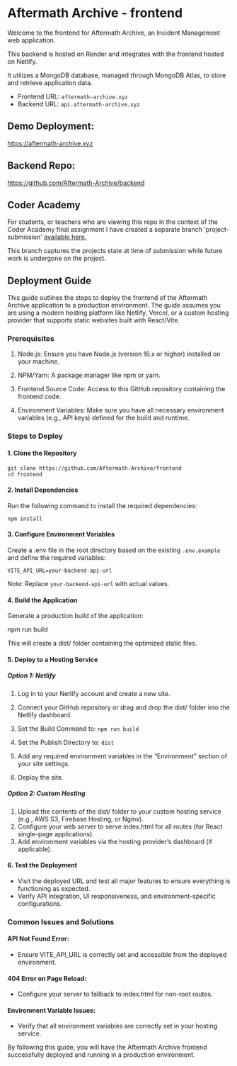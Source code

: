 # Aftermath Archive - frontend

Welcome to the frontend for Aftermath Archive, an Incident Management web application.

This backend is hosted on Render and integrates with the frontend hosted on Netlify.

It utilizes a MongoDB database, managed through MongoDB Atlas, to store and retrieve application data.

- Frontend URL: `aftermath-archive.xyz`
- Backend URL: `api.aftermath-archive.xyz`

## Demo Deployment:

https://aftermath-archive.xyz

## Backend Repo:

https://github.com/Aftermath-Archive/backend

## Coder Academy

For students, or teachers who are viewing this repo in the context of the Coder Academy final assignment I have created a separate branch 'project-submission' [available here.](https://github.com/Aftermath-Archive/frontend/tree/project-submission)

This branch captures the projects state at time of submission while future work is undergone on the project.

## Deployment Guide

This guide outlines the steps to deploy the frontend of the Aftermath Archive application to a production environment. The guide assumes you are using a modern hosting platform like Netlify, Vercel, or a custom hosting provider that supports static websites built with React/Vite.

### Prerequisites

1. Node.js: Ensure you have Node.js (version 16.x or higher) installed on your machine.

2. NPM/Yarn: A package manager like npm or yarn.

3. Frontend Source Code: Access to this GitHub repository containing the frontend code.

4. Environment Variables: Make sure you have all necessary environment variables (e.g., API keys) defined for the build and runtime.

### Steps to Deploy

#### 1. Clone the Repository

```
git clone https://github.com/Aftermath-Archive/frontend
cd frontend
```

#### 2. Install Dependencies

Run the following command to install the required dependencies:

```
npm install
```

#### 3. Configure Environment Variables

Create a .env file in the root directory based on the existing `.env.example` and define the required variables:

```
VITE_API_URL=your-backend-api-url
```

Note: Replace `your-backend-api-url` with actual values.

#### 4. Build the Application

Generate a production build of the application:

npm run build

This will create a dist/ folder containing the optimized static files.

#### 5. Deploy to a Hosting Service

##### Option 1: Netlify

1. Log in to your Netlify account and create a new site.
2. Connect your GitHub repository or drag and drop the dist/ folder into the Netlify dashboard.
3. Set the Build Command to: `npm run build`

4. Set the Publish Directory to: `dist`

5. Add any required environment variables in the “Environment” section of your site settings.
6. Deploy the site.

##### Option 2: Custom Hosting

1. Upload the contents of the dist/ folder to your custom hosting service (e.g., AWS S3, Firebase Hosting, or Nginx).
2. Configure your web server to serve index.html for all routes (for React single-page applications).
3. Add environment variables via the hosting provider’s dashboard (if applicable).

#### 6. Test the Deployment

- Visit the deployed URL and test all major features to ensure everything is functioning as expected.
- Verify API integration, UI responsiveness, and environment-specific configurations.

### Common Issues and Solutions

#### API Not Found Error:

- Ensure VITE_API_URL is correctly set and accessible from the deployed environment.

#### 404 Error on Page Reload:

- Configure your server to fallback to index.html for non-root routes.

#### Environment Variable Issues:

- Verify that all environment variables are correctly set in your hosting service.

By following this guide, you will have the Aftermath Archive frontend successfully deployed and running in a production environment.
